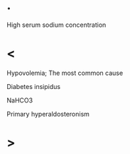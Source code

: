 # .

High serum sodium concentration

# <

Hypovolemia; The most common cause

Diabetes insipidus

NaHCO3

Primary hyperaldosteronism

# >

